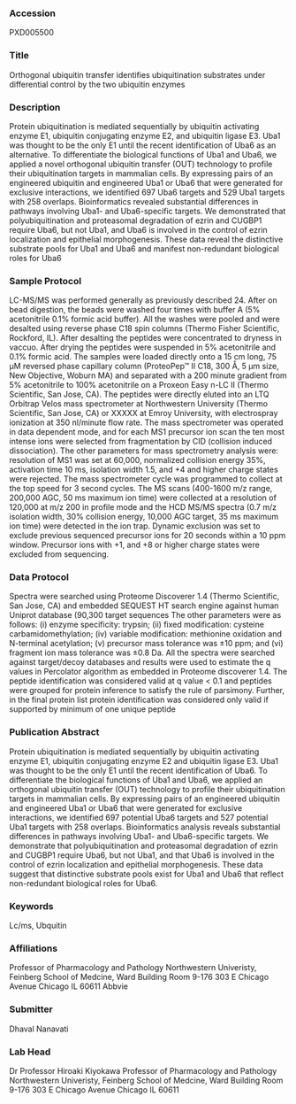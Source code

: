 ### Accession
PXD005500

### Title
Orthogonal ubiquitin transfer identifies ubiquitination substrates under differential control by the two ubiquitin enzymes

### Description
Protein ubiquitination is mediated sequentially by ubiquitin activating enzyme E1, ubiquitin conjugating enzyme E2, and ubiquitin ligase E3. Uba1 was thought to be the only E1 until the recent identification of Uba6 as an alternative. To differentiate the biological functions of Uba1 and Uba6, we applied a novel orthogonal ubiquitin transfer (OUT) technology to profile their ubiquitination targets in mammalian cells. By expressing pairs of an engineered ubiquitin and engineered Uba1 or Uba6 that were generated for exclusive interactions, we identified 697 Uba6 targets and 529 Uba1 targets with 258 overlaps. Bioinformatics revealed substantial differences in pathways involving Uba1- and Uba6-specific targets. We demonstrated that polyubiquitination and proteasomal degradation of ezrin and CUGBP1 require Uba6, but not Uba1, and Uba6 is involved in the control of ezrin localization and epithelial morphogenesis. These data reveal the distinctive substrate pools for Uba1 and Uba6 and manifest non-redundant biological roles for Uba6

### Sample Protocol
LC-MS/MS was performed generally as previously described 24. After on bead digestion, the beads were washed four times with buffer A (5% acetonitrile 0.1% formic acid buffer). All the washes were pooled and were desalted using reverse phase C18 spin columns (Thermo Fisher Scientific, Rockford, IL).  After desalting the peptides were concentrated to dryness in vaccuo. After drying the peptides were suspended in 5% acetonitrile and 0.1% formic acid. The samples were loaded directly onto a 15 cm long, 75 µM reversed phase capillary column (ProteoPep™ II C18, 300 Å, 5 µm size, New Objective, Woburn MA) and separated with a 200 minute gradient from 5% acetonitrile to 100% acetonitrile on a Proxeon Easy n-LC II (Thermo Scientific, San Jose, CA).  The peptides were directly eluted into an LTQ Orbitrap Velos mass spectrometer at Northwestern University (Thermo Scientific, San Jose, CA) or XXXXX at Emroy University, with electrospray ionization at 350 nl/minute flow rate.  The mass spectrometer was operated in data dependent mode, and for each MS1 precursor ion scan the ten most intense ions were selected from fragmentation by CID (collision induced dissociation).  The other parameters for mass spectrometry analysis were:  resolution of MS1 was set at 60,000, normalized collision energy 35%, activation time 10 ms, isolation width 1.5, and +4 and higher charge states were rejected. The mass spectrometer cycle was programmed to collect at the top speed for 3 second cycles. The MS scans (400-1600 m/z range, 200,000 AGC, 50 ms maximum ion time) were collected at a resolution of 120,000 at m/z 200 in profile mode and the HCD MS/MS spectra (0.7 m/z isolation width, 30% collision energy, 10,000 AGC target, 35 ms maximum ion time) were detected in the ion trap. Dynamic exclusion was set to exclude previous sequenced precursor ions for 20 seconds within a 10 ppm window. Precursor ions with +1, and +8 or higher charge states were excluded from sequencing.

### Data Protocol
Spectra were searched using Proteome Discoverer 1.4 (Thermo Scientific, San Jose, CA) and embedded SEQUEST HT search engine against human Uniprot database (90,300 target sequences The other parameters were as follows: (i) enzyme specificity: trypsin; (ii) fixed modification: cysteine carbamidomethylation; (iv) variable modification: methionine oxidation and N-terminal acetylation; (v) precursor mass tolerance was ±10 ppm; and (vi) fragment ion mass tolerance was ±0.8 Da. All the spectra were searched against target/decoy databases and results were used to estimate the q values in Percolator algorithm as embedded in Proteome discoverer 1.4.   The peptide identification was considered valid at q value < 0.1 and peptides were grouped for protein inference to satisfy the rule of parsimony. Further, in the final protein list protein identification was considered only valid if supported by minimum of one unique peptide

### Publication Abstract
Protein ubiquitination is mediated sequentially by ubiquitin activating enzyme E1, ubiquitin conjugating enzyme E2 and ubiquitin ligase E3. Uba1 was thought to be the only E1 until the recent identification of Uba6. To differentiate the biological functions of Uba1 and Uba6, we applied an orthogonal ubiquitin transfer (OUT) technology to profile their ubiquitination targets in mammalian cells. By expressing pairs of an engineered ubiquitin and engineered Uba1 or Uba6 that were generated for exclusive interactions, we identified 697 potential Uba6 targets and 527 potential Uba1 targets with 258 overlaps. Bioinformatics analysis reveals substantial differences in pathways involving Uba1- and Uba6-specific targets. We demonstrate that polyubiquitination and proteasomal degradation of ezrin and CUGBP1 require Uba6, but not Uba1, and that Uba6 is involved in the control of ezrin localization and epithelial morphogenesis. These data suggest that distinctive substrate pools exist for Uba1 and Uba6 that reflect non-redundant biological roles for Uba6.

### Keywords
Lc/ms, Ubquitin

### Affiliations
Professor of Pharmacology and Pathology Northwestern Univeristy, Feinberg School of Medcine, Ward Building Room 9-176 303 E Chicago Avenue Chicago IL 60611
Abbvie

### Submitter
Dhaval Nanavati

### Lab Head
Dr Professor Hiroaki Kiyokawa
Professor of Pharmacology and Pathology Northwestern Univeristy, Feinberg School of Medcine, Ward Building Room 9-176 303 E Chicago Avenue Chicago IL 60611


